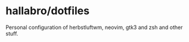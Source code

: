 hallabro/dotfiles
=================

Personal configuration of herbstluftwm, neovim, gtk3 and zsh and other stuff.
